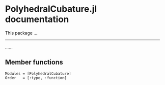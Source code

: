 # PolyhedralCubature.jl documentation

This package ...

___

......


## Member functions

```@autodocs
Modules = [PolyhedralCubature]
Order   = [:type, :function]
```
